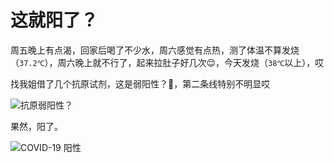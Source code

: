 # 这就阳了？

周五晚上有点渴，回家后喝了不少水，周六感觉有点热，测了体温不算发烧（`37.2℃`），周六晚上就不行了，起来拉肚子好几次😌，今天发烧（`38℃`以上），哎

找我姐借了几个抗原试剂，这是弱阳性？🤔，第二条线特别不明显哎

![抗原弱阳性？](https://z.wiki/autoupload/20221211/HwCu.IMG_9100.HEIC.jpg)

果然，阳了。

![COVID-19 阳性](https://z.wiki/autoupload/20221212/BlZJ.IMG_9101.HEIC.jpg)
